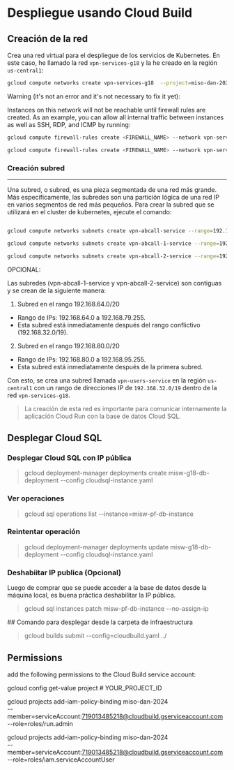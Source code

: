 # Despliegue usando Cloud Build

## Creación de la red

Crea una red virtual para el despliegue de los servicios de Kubernetes. En este caso, he llamado la red `vpn-services-g18` y la he creado en la región `us-central1`:

```bash
gcloud compute networks create vpn-services-g18  --project=miso-dan-2024 --subnet-mode=custom --mtu=1460 --bgp-routing-mode=regional
```

Warning (it's not an error and it's not necessary to fix it yet):

Instances on this network will not be reachable until firewall rules are created. As an example, you can allow all internal traffic between instances as well as SSH, RDP, and ICMP by running:

```bash
gcloud compute firewall-rules create <FIREWALL_NAME> --network vpn-services-g18 --allow tcp,udp,icmp --source-ranges <IP_RANGE>

gcloud compute firewall-rules create <FIREWALL_NAME> --network vpn-services-g18 --allow tcp:22,tcp:3389,icmp
```

### Creación subred
-------------------

Una subred, o subred, es una pieza segmentada de una red más grande. Más específicamente, las subredes son una partición lógica de una red IP en varios segmentos de red más pequeños. Para crear la subred que se utilizará en el cluster de kubernetes, ejecute el comando:

```bash

gcloud compute networks subnets create vpn-abcall-service --range=192.168.32.0/19 --network=vpn-services-g18 --region=us-central1 --project=miso-dan-2024

gcloud compute networks subnets create vpn-abcall-1-service --range=192.168.64.0/20 --network=vpn-services-g18 --region=us-central1 --project=miso-dan-2024

gcloud compute networks subnets create vpn-abcall-2-service --range=192.168.80.0/20 --network=vpn-services-g18 --region=us-central1 --project=miso-dan-2024

```

OPCIONAL: 

Las subredes (vpn-abcall-1-service y vpn-abcall-2-service) son contiguas y se crean de la siguiente manera:

1. Subred en el rango 192.168.64.0/20
- Rango de IPs: 192.168.64.0 a 192.168.79.255.
- Esta subred está inmediatamente después del rango conflictivo (192.168.32.0/19).
2. Subred en el rango 192.168.80.0/20
- Rango de IPs: 192.168.80.0 a 192.168.95.255.
- Esta subred está inmediatamente después de la primera subred.

Con esto, se crea una subred llamada `vpn-users-service` en la región `us-central1` con un rango de direcciones IP de `192.168.32.0/19` dentro de la red `vpn-services-g18`.

> La creación de esta red es importante para comunicar internamente la aplicación Cloud Run con la base de datos Cloud SQL.



## Desplegar Cloud SQL

### Desplegar Cloud SQL con IP pública
> gcloud deployment-manager deployments create misw-g18-db-deployment --config cloudsql-instance.yaml

### Ver operaciones
> gcloud sql operations list --instance=misw-pf-db-instance

### Reintentar operación
> gcloud deployment-manager deployments update misw-g18-db-deployment --config cloudsql-instance.yaml

### Deshabiitar IP publica (Opcional)

Luego de comprar que se puede acceder a la base de datos desde la máquina local, es buena práctica deshabilitar la IP pública.

> gcloud sql instances patch misw-pf-db-instance --no-assign-ip


## Comando para desplegar desde la carpeta de infraestructura

> gcloud builds submit --config=cloudbuild.yaml ../

## Permissions

add the following permissions to the Cloud Build service account:

gcloud config get-value project # YOUR_PROJECT_ID

gcloud projects add-iam-policy-binding miso-dan-2024 \
  --member=serviceAccount:719013485218@cloudbuild.gserviceaccount.com \
  --role=roles/run.admin

gcloud projects add-iam-policy-binding miso-dan-2024 \
  --member=serviceAccount:719013485218@cloudbuild.gserviceaccount.com \
  --role=roles/iam.serviceAccountUser

